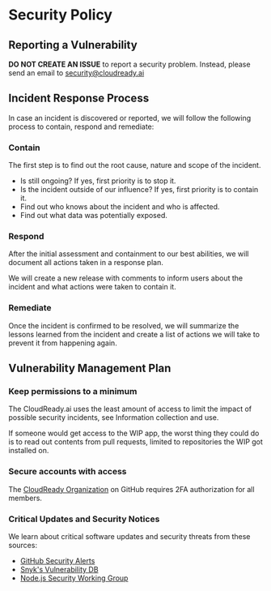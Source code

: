 # Security Policy

## Reporting a Vulnerability
**DO NOT CREATE AN ISSUE** to report a security problem. Instead, please send an email to security@cloudready.ai

## Incident Response Process
In case an incident is discovered or reported, we will follow the following process to contain, respond and remediate:

### Contain
The first step is to find out the root cause, nature and scope of the incident.
* Is still ongoing? If yes, first priority is to stop it.
* Is the incident outside of our influence? If yes, first priority is to contain it.
* Find out who knows about the incident and who is affected.
* Find out what data was potentially exposed.

### Respond
After the initial assessment and containment to our best abilities, we will document all actions taken in a response plan.

We will create a new release with comments to inform users about the incident and what actions were taken to contain it.

### Remediate
Once the incident is confirmed to be resolved, we will summarize the lessons learned from the incident and create a list of actions we will take to prevent it from happening again.


## Vulnerability Management Plan

### Keep permissions to a minimum
The CloudReady.ai uses the least amount of access to limit the impact of possible security incidents, see Information collection and use.

If someone would get access to the WIP app, the worst thing they could do is to read out contents from pull requests, limited to repositories the WIP got installed on.

### Secure accounts with access
The [CloudReady Organization](https://github.com/CloudReadyAI) on GitHub requires 2FA authorization for all members.

### Critical Updates and Security Notices
We learn about critical software updates and security threats from these sources:
* [GitHub Security Alerts](https://docs.github.com/en/github/managing-security-vulnerabilities/about-alerts-for-vulnerable-dependencies)
* [Snyk's Vulnerability DB](https://snyk.io/vuln)
* [Node.js Security Working Group](https://github.com/nodejs/security-wg)
